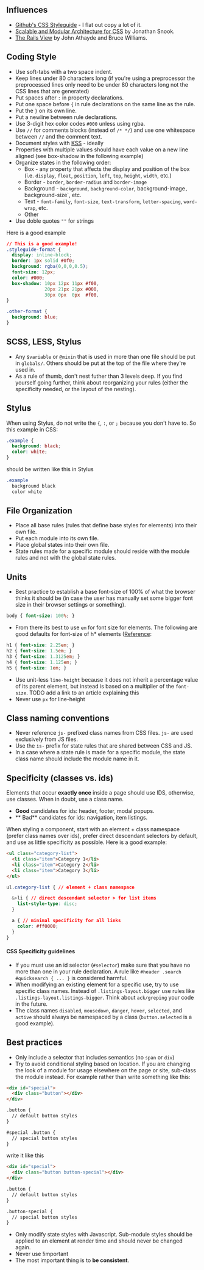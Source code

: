 ## Influences
* [Github's CSS Styleguide](https://github.com/styleguide/css) - I flat out copy a lot of it.
* [Scalable and Modular Architecture for CSS](http://smacss.com/) by Jonathan Snook.
* [The Rails View](http://pragprog.com/book/warv/the-rails-view) by John Athayde and Bruce Williams.

## Coding Style
* Use soft-tabs with a two space indent.
* Keep lines under 80 characters long (if you're using a preprocessor the preprocessed lines only need to be under 80 characters long not the CSS lines that are generated)
* Put spaces after `:` in property declarations.
* Put one space before `{` in rule declarations on the same line as the rule.
* Put the `}` on its own line.
* Put a newline between rule declarations.
* Use 3-digit hex color codes `#000` unless using rgba.
* Use `//` for comments blocks (instead of `/* */`) and use one whitespace between `//` and the comment text.
* Document styles with [KSS](https://github.com/kneath/kss) - ideally
* Properties with multiple values should have each value on a new line aligned (see box-shadow in the following example)
* Organize states in the following order:
  * Box - any property that affects the display and position of the box (i.e. `display`, `float`, `position`, `left`, `top`, `height`, `width`, etc.)
  * Border - `border`, `border-radius` and `border-image`
  * Background - `background`, `background-color`, background-image`, `background-size`, etc.
  * Text - `font-family`, `font-size`, `text-transform`, `letter-spacing`, `word-wrap`, etc.
  * Other
* Use doble quotes `""` for strings

Here is a good example

```css
// This is a good example!
.styleguide-format {
  display: inline-block;
  border: 1px solid #0f0;
  background: rgba(0,0,0,0.5);
  font-size: 12px;
  color: #000;
  box-shadow: 10px 12px 11px #f00,
              20px 21px 21px #000,
              30px 0px  0px  #f00,
}

.other-format {
  background: blue;
}
```

## SCSS, LESS, Stylus
* Any `$variable` or `@mixin` that is used in more than one file should be put in `globals/`. Others should be put at the top of the file where they're used in.
* As a rule of thumb, don't nest futher than 3 levels deep. If you find yourself going further, think about reorganizing your rules (either the specificity needed, or the layout of the nesting).

## Stylus
When using Stylus, do not write the `{`, `:`, or `;` because you don't have to.
So this example in CSS:
```css
.example {
  background: black;
  color: white;
}
```
should be written like this in Stylus
```css
.example
  background black
  color white
```

## File Organization
* Place all base rules (rules that define base styles for elements) into their own file.
* Put each module into its own file.
* Place global states into their own file.
* State rules made for a specific module should reside with the module rules and not with the global state rules.

## Units
* Best practice to establish a base font-size of 100% of what the browser thinks it should be (in case the user has manually set some bigger font size in their browser settings or something).

```css
body { font-size: 100%; }
```

* From there its best to use `em` for font size for elements. The following are good defaults for font-size of h* elements ([Reference](http://webdesign.tutsplus.com/articles/typography-articles/taking-the-erm-out-of-ems/?utm_source=feedly&utm_medium=feed&utm_campaign=Feed%3A+webdesigntutsplus+(Webdesigntuts%2B)):

```css
h1 { font-size: 2.25em; }
h2 { font-size: 1.5em; }
h3 { font-size: 1.3125em; }
h4 { font-size: 1.125em; }
h5 { font-size: 1em; }
```

* Use unit-less `line-height` because it does not inherit a percentage value of its parent element, but instead is based on a multiplier of the `font-size`. TODO add a link to an article explaining this
* Never use `px` for line-height

## Class naming conventions
* Never reference `js-` prefixed class names from CSS files. `js-` are used exclusively from JS files.
* Use the `is-` prefix for state rules that are shared between CSS and JS.
* In a case where a state rule is made for a specific module, the state class name should include the module name in it.

## Specificity (classes vs. ids)
Elements that occur **exactly once** inside a page should use IDS, otherwise, use classes. When in doubt, use a class name.

* **Good** candidates for ids: header, footer, modal popups.
* ** Bad** candidates for ids: navigation, item listings.

When styling a component, start with an element + class namespace (prefer class names over ids), prefer direct descendant selectors by default, and use as little specificity as possible. Here is a good example:

```html
<ul class="category-list">
  <li class="item">Category 1</li>
  <li class="item">Category 2</li>
  <li class="item">Category 3</li>
</ul>
```

```css
ul.category-list { // element + class namespace

  &>li { // direct descendant selector > for list items
    list-style-type: disc;
  }

  a { // minimal specificity for all links
    color: #ff0000;
  }
}
```

#### CSS Specificity guidelines
* If you must use an id selector (`#selector`) make sure that you have no more than one in your rule declaration. A rule like `#header .search #quicksearch { ... }` is considered harmful.
* When modifying an existing element for a specific use, try to use specific class names. Instead of `.listings-layout.bigger` use rules like `.listings-layout.listings-bigger`. Think about `ack/greping` your code in the future.
* The class names `disabled`, `mousedown`, `danger`, `hover`, `selected`, and `active` should always be namespaced by a class (`button.selected` is a good example).

## Best practices
* Only include a selector that includes semantics (no `span` or `div`)
* Try to avoid conditional styling based on location. If you are changing the look of a module for usage elsewhere on the page or site, sub-class the module instead. For example rather than write something like this:

```html
<div id="special">
  <div class="button"></div>
</div>

.button {
  // default button styles
}

#special .button {
  // special button styles
}
```

write it like this
```html
<div id="special">
  <div class="button button-special"></div>
</div>

.button {
  // default button styles
}

.button-special {
  // special button styles
}
```

* Only modify state styles with Javascript. Sub-module styles should be applied to an element at render time and should never be changed again.
* Never use !important
* The most important thing is to **be consistent**.

